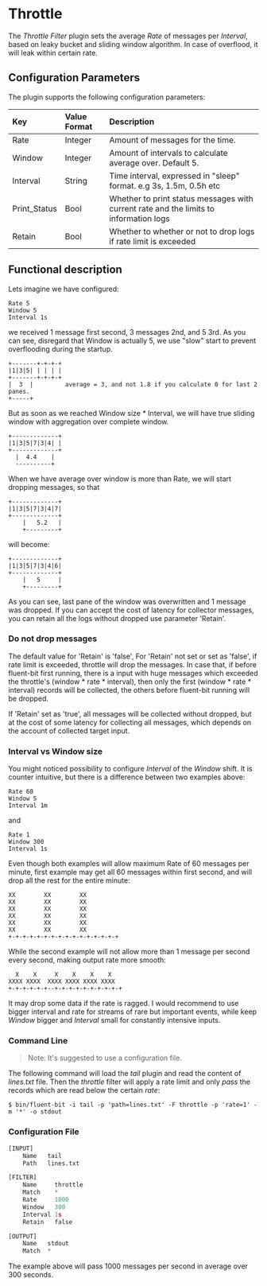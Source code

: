 # Throttle

The _Throttle Filter_ plugin sets the average _Rate_ of messages per _Interval_, based on leaky bucket and sliding window algorithm. In case of overflood, it will leak within certain rate.

## Configuration Parameters

The plugin supports the following configuration parameters:

| Key | Value Format | Description |
| :--- | :--- | :--- |
| Rate | Integer | Amount of messages for the time. |
| Window | Integer | Amount of intervals to calculate average over. Default 5. |
| Interval | String | Time interval, expressed in "sleep" format. e.g 3s, 1.5m, 0.5h etc |
| Print\_Status | Bool | Whether to print status messages with current rate and the limits to information logs |
| Retain | Bool | Whether to whether or not to drop logs if rate limit is exceeded |

## Functional description

Lets imagine we have configured:

```text
Rate 5
Window 5
Interval 1s
```

we received 1 message first second, 3 messages 2nd, and 5 3rd. As you can see, disregard that Window is actually 5, we use "slow" start to prevent overflooding during the startup.

```text
+-------+-+-+-+ 
|1|3|5| | | | | 
+-------+-+-+-+ 
|  3  |         average = 3, and not 1.8 if you calculate 0 for last 2 panes. 
+-----+
```

But as soon as we reached Window size \* Interval, we will have true sliding window with aggregation over complete window.

```text
+-------------+ 
|1|3|5|7|3|4| | 
+-------------+ 
  |  4.4    |   
  ----------+
```

When we have average over window is more than Rate, we will start dropping messages, so that

```text
+-------------+
|1|3|5|7|3|4|7|
+-------------+
    |   5.2   |
    +---------+
```

will become:

```text
+-------------+
|1|3|5|7|3|4|6|
+-------------+
    |   5     |
    +---------+
```

As you can see, last pane of the window was overwritten and 1 message was dropped.
If you can accept the cost of latency for collector messages, you can retain all the logs without dropped use  parameter 'Retain'.

### Do not drop messages 
The default value for 'Retain' is 'false',
For 'Retain' not set or set as 'false', if rate limit is exceeded, throttle will drop the messages.
In case that, if before fluent-bit first running, there is a input with huge messages which exceeded the throttle's (window * rate * interval), then only the first (window * rate * interval) records will be collected, the others before fluent-bit running will be dropped.

If 'Retain' set as 'true', all messages will be collected without dropped, but at the cost of some latency for collecting all messages, which depends on the account of collected target input. 

### Interval vs Window size

You might noticed possibility to configure _Interval_ of the _Window_ shift. It is counter intuitive, but there is a difference between two examples above:

```text
Rate 60
Window 5
Interval 1m
```

and

```text
Rate 1
Window 300
Interval 1s
```

Even though both examples will allow maximum Rate of 60 messages per minute, first example may get all 60 messages within first second, and will drop all the rest for the entire minute:

```text
XX        XX        XX
XX        XX        XX
XX        XX        XX
XX        XX        XX
XX        XX        XX
XX        XX        XX
+-+-+-+-+-+-+-+-+-+-+-+-+-+-+-+
```

While the second example will not allow more than 1 message per second every second, making output rate more smooth:

```text
  X    X     X    X    X    X
XXXX XXXX  XXXX XXXX XXXX XXXX
+-+-+-+-+-+--+-+-+-+-+-+-+-+-+-+
```

It may drop some data if the rate is ragged. I would recommend to use bigger interval and rate for streams of rare but important events, while keep _Window_ bigger and _Interval_ small for constantly intensive inputs.

### Command Line

> Note: It's suggested to use a configuration file.

The following command will load the _tail_ plugin and read the content of _lines.txt_ file. Then the _throttle_ filter will apply a rate limit and only _pass_ the records which are read below the certain _rate_:

```text
$ bin/fluent-bit -i tail -p 'path=lines.txt' -F throttle -p 'rate=1' -m '*' -o stdout
```

### Configuration File

```python
[INPUT]
    Name   tail
    Path   lines.txt

[FILTER]
    Name     throttle
    Match    *
    Rate     1000
    Window   300
    Interval 1s
    Retain   false

[OUTPUT]
    Name   stdout
    Match  *
```

The example above will pass 1000 messages per second in average over 300 seconds.

